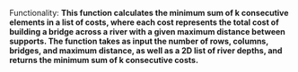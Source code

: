 Functionality: **This function calculates the minimum sum of k consecutive elements in a list of costs, where each cost represents the total cost of building a bridge across a river with a given maximum distance between supports. The function takes as input the number of rows, columns, bridges, and maximum distance, as well as a 2D list of river depths, and returns the minimum sum of k consecutive costs.**